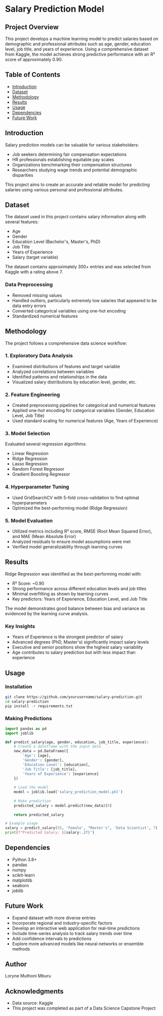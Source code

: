 # Salary Prediction Model

## Project Overview
This project develops a machine learning model to predict salaries based on demographic and professional attributes such as age, gender, education level, job title, and years of experience. Using a comprehensive dataset from Kaggle, the model achieves strong predictive performance with an R² score of approximately 0.90.

## Table of Contents
- [Introduction](#introduction)
- [Dataset](#dataset)
- [Methodology](#methodology)
- [Results](#results)
- [Usage](#usage)
- [Dependencies](#dependencies)
- [Future Work](#future-work)

## Introduction
Salary prediction models can be valuable for various stakeholders:
- Job seekers determining fair compensation expectations
- HR professionals establishing equitable pay scales
- Organizations benchmarking their compensation structures
- Researchers studying wage trends and potential demographic disparities

This project aims to create an accurate and reliable model for predicting salaries using various personal and professional attributes.

## Dataset
The dataset used in this project contains salary information along with several features:
- Age
- Gender
- Education Level (Bachelor's, Master's, PhD)
- Job Title
- Years of Experience
- Salary (target variable)

The dataset contains approximately 300+ entries and was selected from Kaggle with a rating above 7.

### Data Preprocessing
- Removed missing values
- Handled outliers, particularly extremely low salaries that appeared to be data entry errors
- Converted categorical variables using one-hot encoding
- Standardized numerical features

## Methodology
The project follows a comprehensive data science workflow:

### 1. Exploratory Data Analysis
- Examined distributions of features and target variable
- Analyzed correlations between variables
- Identified patterns and relationships in the data
- Visualized salary distributions by education level, gender, etc.

### 2. Feature Engineering
- Created preprocessing pipelines for categorical and numerical features
- Applied one-hot encoding for categorical variables (Gender, Education Level, Job Title)
- Used standard scaling for numerical features (Age, Years of Experience)

### 3. Model Selection
Evaluated several regression algorithms:
- Linear Regression
- Ridge Regression
- Lasso Regression
- Random Forest Regressor
- Gradient Boosting Regressor

### 4. Hyperparameter Tuning
- Used GridSearchCV with 5-fold cross-validation to find optimal hyperparameters
- Optimized the best-performing model (Ridge Regression)

### 5. Model Evaluation
- Utilized metrics including R² score, RMSE (Root Mean Squared Error), and MAE (Mean Absolute Error)
- Analyzed residuals to ensure model assumptions were met
- Verified model generalizability through learning curves

## Results
Ridge Regression was identified as the best-performing model with:
- R² Score: ~0.90
- Strong performance across different education levels and job titles
- Minimal overfitting as shown by learning curves
- Key predictors: Years of Experience, Education Level, and Job Title

The model demonstrates good balance between bias and variance as evidenced by the learning curve analysis.

### Key Insights
- Years of Experience is the strongest predictor of salary
- Advanced degrees (PhD, Master's) significantly impact salary levels
- Executive and senior positions show the highest salary variability
- Age contributes to salary prediction but with less impact than experience

## Usage
### Installation
```bash
git clone https://github.com/yourusername/salary-prediction.git
cd salary-prediction
pip install -r requirements.txt
```

### Making Predictions
```python
import pandas as pd
import joblib

def predict_salary(age, gender, education, job_title, experience):
    # Create a dataframe with the input data
    new_data = pd.DataFrame({
        'Age': [age],
        'Gender': [gender],
        'Education Level': [education],
        'Job Title': [job_title],
        'Years of Experience': [experience]
    })
    
    # Load the model
    model = joblib.load('salary_prediction_model.pkl')
    
    # Make prediction
    predicted_salary = model.predict(new_data)[0]
    
    return predicted_salary

# Example usage
salary = predict_salary(35, 'Female', "Master's", 'Data Scientist', 7)
print(f"Predicted Salary: ${salary:.2f}")
```

## Dependencies
- Python 3.8+
- pandas
- numpy
- scikit-learn
- matplotlib
- seaborn
- joblib

## Future Work
- Expand dataset with more diverse entries
- Incorporate regional and industry-specific factors
- Develop an interactive web application for real-time predictions
- Include time-series analysis to track salary trends over time
- Add confidence intervals to predictions
- Explore more advanced models like neural networks or ensemble methods

## Author
Loryne Muthoni Mburu

## Acknowledgments
- Data source: Kaggle
- This project was completed as part of a Data Science Capstone Project